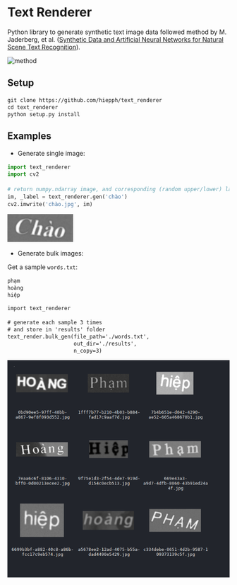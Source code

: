 # Text Renderer

Python library to generate synthetic text image data followed method by M. Jaderberg, et al. ([Synthetic Data and Artificial Neural Networks for Natural Scene Text Recognition](https://arxiv.org/abs/1406.2227)).

![method](https://www.robots.ox.ac.uk/~vgg/data/text/synthflow.png)


## Setup

```
git clone https://github.com/hiepph/text_renderer
cd text_renderer
python setup.py install
```


## Examples

+ Generate single image:

```python
import text_renderer
import cv2

# return numpy.ndarray image, and corresponding (random upper/lower) label
im, _label = text_renderer.gen('chào')
cv2.imwrite('chào.jpg', im)
```

![demo](./misc/demo/chào.jpg)


+ Generate bulk images:

Get a sample `words.txt`:

```
phạm
hoàng
hiệp
```

```
import text_renderer

# generate each sample 3 times
# and store in 'results' folder
text_render.bulk_gen(file_path='./words.txt',
                     out_dir='./results',
                     n_copy=3)
```

![demo](./misc/demo/bulk.jpg)